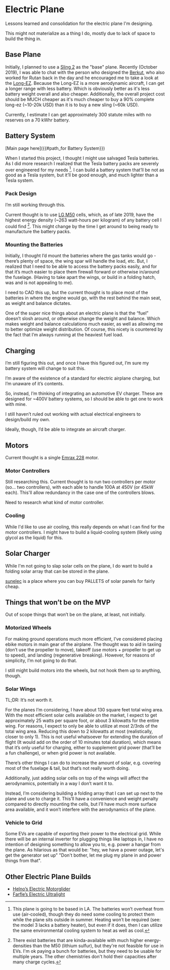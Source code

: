 # Electric Plane

Lessons learned and consolidation for the electric plane I'm designing.

This might not materialize as a thing I do, mostly due to lack of space to build the thing in.

## Base Plane

Initially, I planned to use a [Sling 2](https://www.airplanefactory.com/aircraft/sling-2-kit/) as the "base" plane. Recently (October 2019), I was able to chat with the person who designed the [Berkut](https://en.wikipedia.org/wiki/Berkut_360), who also worked for Rutan back in the day and he encouraged me to take a look at the [Long-EZ](https://en.wikipedia.org/wiki/Rutan_Long-EZ). Because the Long-EZ is a more aerodynamic aircraft, I can get a longer range with less battery. Which is obviously better as it's less battery weight overall and also cheaper. Additionally, the overall project cost should be MUCH cheaper as it's much cheaper to buy a 90% complete long-ez  (~10-20k USD) than it is to buy a new sling (~60k USD).

Currently, I estimate I can get approximately 300 statute miles with no reserves on a 70 kWhr battery.

## Battery System

[Main page here]({{#path_for Battery System}})

When I started this project, I thought I might use salvaged Tesla batteries. As I did more research I realized that the Tesla battery packs are severely over engineered for my needs [^battery heating]. I can build a battery system that’ll be not as good as a Tesla system, but it’ll be good enough, and much lighter than a Tesla system.

### Pack Design

I’m still working through this.

Current thought is to use [LG M50](https://www.batteryspace.com/prod-specs/11514.pdf) cells, which, as of late 2019, have the highest energy density (~263 watt-hours per kilogram) of any battery cell I could find [^feasible for use in evs]. This might change by the time I get around to being ready to manufacture the battery packs.

### Mounting the Batteries

Initially, I thought I’d mount the batteries where the gas tanks would go - there’s plenty of space, the wing spar will handle the load, etc. But, I realized that I need to be able to access the battery packs easily, and for that it’s much easier to place them firewall forward or otherwise in/around the fuselage. (Having to take apart the wings, or build in a folding hatch, was and is not appealing to me).

I need to CAD this up, but the current thought is to place most of the batteries in where the engine would go, with the rest behind the main seat, as weight and balance dictates.

One of the super nice things about an electric plane is that the “fuel” doesn’t slosh around, or otherwise change the weight and balance. Which makes weight and balance calculations much easier, as well as allowing me to better optimize weight distribution. Of course, this nicety is countered by the fact that I’m always running at the heaviest fuel load.

## Charging

I’m still figuring this out, and once I have this figured out, I’m sure my battery system will change to suit this.

I’m aware of the existence of a standard for electric airplane charging, but I’m unaware of it’s contents.

So, instead, I’m thinking of integrating an automotive EV charger. These are designed for ~400V battery systems, so I should be able to get one to work with mine.

I still haven’t ruled out working with actual electrical engineers to design/build my own.

Ideally, though, I’d be able to integrate an aircraft charger.

## Motors

Current thought is a single [Emrax 228](https://emrax.com/products/emrax-228/) motor.

### Motor Controllers

Still researching this. Current thought is to run two controllers per motor (so... two controllers), with each able to handle 100A at 450V (or 45kW each). This'll allow redundancy in the case one of the controllers blows.

Need to research what kind of motor controller.

### Cooling

While I'd like to use air cooling, this really depends on what I can find for the motor controllers. I might have to build a liquid-cooling system (likely using glycol as the liquid) for this.

## Solar Charger

While I'm not going to slap solar cells on the plane, I do want to build a folding solar array that can be stored in the plane.

<a href="https://sunelec.com" data-proofer-ignore>sunelec</a> is a place where you can buy PALLETS of solar panels for fairly cheap.

## Things that won’t be on the MVP

Out of scope things that won’t be on the plane, at least, not initially.

### Motorized Wheels

For making ground operations much more efficient, I’ve considered placing ebike motors in main gear of the airplane. The thought was to aid in taxiing (don’t use the propeller to move), takeoff (use motors + propeller to get up to speed), and landing (regenerative breaking). However, for reasons of simplicity, I’m not going to do that.

I still might build motors into the wheels, but not hook them up to anything, though.

### Solar Wings

TL;DR: It’s not worth it.

For the planes I’m considering, I have about 130 square feet total wing area. With the most efficient solar cells available on the market, I expect to get approximately 25 watts per square foot, or about 3 kilowatts for the entire wing. For reasons, I expect to only be able to utilize at most 2/3rds of the total wing area. Reducing this down to 2 kilowatts at most (realistically, closer to only 1). This is not useful whatsoever for extending the duration of flight (It would add on the order of 10 minutes total duration), which means that it’s only useful for charging, either to supplement grid power (that’ll be a fun challenge), or when grid power is not available.

There’s other things I can do to increase the amount of solar, e.g. covering most of the fuselage & tail, but that’s not really worth doing.

Additionally, just adding solar cells on top of the wings will affect the aerodynamics, potentially in a way I don’t want it to.

Instead, I’m considering building a folding array that I can set up next to the plane and use to charge it. This’ll have a convenience and weight penalty compared to directly mounting the cells, but I’ll have much more surface area available, and it won’t interfere with the aerodynamics of the plane.

### Vehicle to Grid

Some EVs are capable of exporting their power to the electrical grid. While there will be an internal inverter for plugging things like laptops in, I have no intention of designing something to allow you to, e.g. power a hangar from the plane. As hilarious as that would be: "hey, we have a power outage, let's get the generator set up" "Don't bother, let me plug my plane in and power things from that".

## Other Electric Plane Builds

- [Helno’s Electric Motorglider](https://endless-sphere.com/forums/viewtopic.php?f=38&t=89000)
- [Farfle’s Electric Ultralight](https://endless-sphere.com/forums/viewtopic.php?f=38&p=1298367)

[^battery heating]: This plane is going to be based in LA. The batteries won’t overheat from use (air-cooled), though they do need some cooling to protect them while the plane sits outside in summer. Heating won’t be required (see: the model 3 lacks a battery heater), but even if it does, then I can utilize the same environmental cooling system to heat as well as cool.

[^feasible for use in evs]: There exist batteries that are kinda-available with much higher energy-densities than the M50 (lithium sulfur), but they're not feasible for use in EVs. I'm ok paying a bunch for batteries, but they need to be usable for multiple years. The other chemistries don't hold their capacities after many charge cycles.
